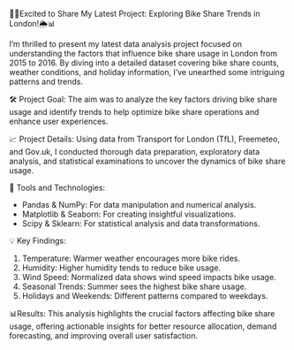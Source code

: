 🚴‍♂️Excited to Share My Latest Project: Exploring Bike Share Trends in London!🌦️📊

I’m thrilled to present my latest data analysis project focused on understanding the factors that influence bike share usage in London from 2015 to 2016. By diving into a detailed dataset covering bike share counts, weather conditions, and holiday information, I’ve unearthed some intriguing patterns and trends.

🛠️ Project Goal:
The aim was to analyze the key factors driving bike share usage and identify trends to help optimize bike share operations and enhance user experiences.

 📈 Project Details:
Using data from Transport for London (TfL), Freemeteo, and Gov.uk, I conducted thorough data preparation, exploratory data analysis, and statistical examinations to uncover the dynamics of bike share usage.

🔧 Tools and Technologies:
- Pandas & NumPy: For data manipulation and numerical analysis.
- Matplotlib & Seaborn: For creating insightful visualizations.
- Scipy & Sklearn: For statistical analysis and data transformations.

💡 Key Findings:
1. Temperature: Warmer weather encourages more bike rides.
2. Humidity: Higher humidity tends to reduce bike usage.
3. Wind Speed: Normalized data shows wind speed impacts bike usage.
4. Seasonal Trends: Summer sees the highest bike share usage.
5. Holidays and Weekends: Different patterns compared to weekdays.

📊Results:
This analysis highlights the crucial factors affecting bike share usage, offering actionable insights for better resource allocation, demand forecasting, and improving overall user satisfaction.


